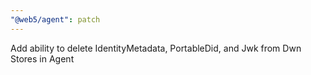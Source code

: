 ```yaml
---
"@web5/agent": patch
---
```


Add ability to delete IdentityMetadata, PortableDid, and Jwk from Dwn Stores in Agent
